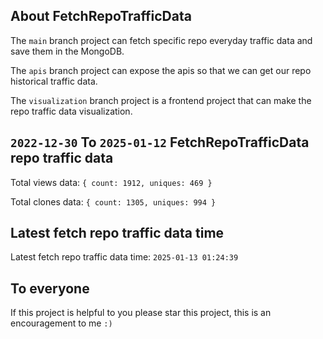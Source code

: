 ## About FetchRepoTrafficData

The `main` branch project can fetch specific repo everyday traffic data and save them in the MongoDB.

The `apis` branch project can expose the apis so that we can get our repo historical traffic data.

The `visualization` branch project is a frontend project that can make the repo traffic data visualization.

## `2022-12-30` To `2025-01-12` FetchRepoTrafficData repo traffic data

Total views data: `{ count: 1912, uniques: 469 }`

Total clones data: `{ count: 1305, uniques: 994 }`

## Latest fetch repo traffic data time

Latest fetch repo traffic data time: `2025-01-13 01:24:39`

## To everyone

If this project is helpful to you please star this project, this is an encouragement to me `:)`



